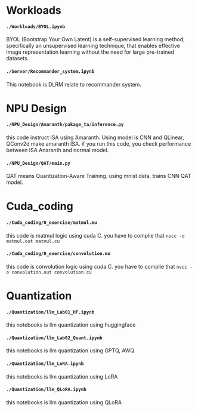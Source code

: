# Workloads
#### `./Workloads/BYOL.ipynb`
BYOL (Bootstrap Your Own Latent) is a self-supervised learning method, specifically an unsupervised learning technique, that enables effective image representation learning without the need for large pre-trained datasets.

#### `./Server/Recommander_system.ipynb`
This notebook is DLRM relate to recommander system.

# NPU Design
#### `./NPU_Design/Amaranth/pakage_ta/inference.py`  
this code instruct ISA using Amaranth. Using model is CNN and QLinear,  QConv2d make amaranth ISA. if you run this code, you check performance between ISA Anaranth and normal model.

#### `./NPU_Design/QAT/main.py`
QAT means Quantization-Aware Training. using mnist data, trains CNN QAT model.

# Cuda_coding
#### `./Cuda_coding/0_exercise/matmul.mu`
this code is matmul logic using cuda C. you have to complie that `nvcc -o matmul.out matmul.cu`

#### `./Cuda_coding/0_exercise/convolution.mu`
this code is convolution logic using cuda C. you have to complie that `nvcc -o convolution.out convolution.cu`

# Quantization
#### `./Quantization/llm_Lab01_HF.ipynb`
this notebooks is llm quantization using huggingface

#### `./Quantization/llm_Lab02_Quant.ipynb`
this notebooks is llm quantization using GPTQ, AWQ

#### `./Quantization/llm_LoRA.ipynb`
this notebooks is llm quantization using LoRA

#### `./Quantization/llm_QLoRA.ipynb`
this notebooks is llm quantization using QLoRA